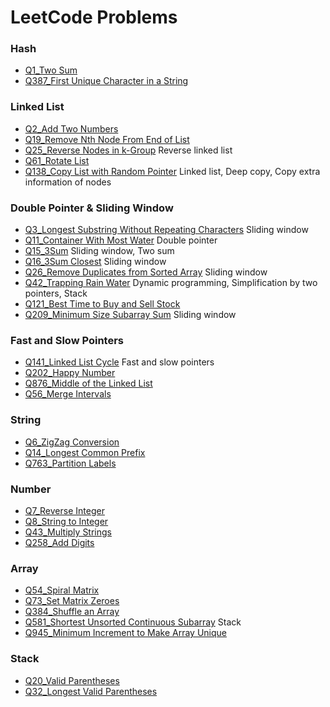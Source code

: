 # LeetCode Problems


### Hash

* [Q1_Two Sum](/Problems/TwoSum/)
* [Q387_First Unique Character in a String](/Problems/UniCh-387.ipynb)

### Linked List

* [Q2_Add Two Numbers](/Problems/AddTwoNum/)
* [Q19_Remove Nth Node From End of List](/Problems/n-th_NodeFromEnd-19.ipynb)
* [Q25_Reverse Nodes in k-Group](/Problems/RevNodes-k-Group-25.ipynb) Reverse linked list
* [Q61_Rotate List](/Problems/RotateList-61.ipynb)
* [Q138_Copy List with Random Pointer](/Problems/CopyListRandom-138.ipynb) Linked list, Deep copy, Copy extra information of nodes

### Double Pointer & Sliding Window
* [Q3_Longest Substring Without Repeating Characters](/Problems/SubstringNoRepeat-3.ipynb) Sliding window
* [Q11_Container With Most Water](/Problems/MostWater-11.ipynb) Double pointer
* [Q15_3Sum](/Problems/3Sum-15.ipynb) Sliding window, Two sum
* [Q16_3Sum Closest](/Problems/3SumClosest-16.ipynb) Sliding window
* [Q26_Remove Duplicates from Sorted Array](/Problems/RemoveDup-26.ipynb) Sliding window
* [Q42_Trapping Rain Water](/Problems/TrapRain-42.ipynb) Dynamic programming, Simplification by two pointers, Stack
* [Q121_Best Time to Buy and Sell Stock](/Problems/Stock-121.ipynb) 
* [Q209_Minimum Size Subarray Sum](/Problems/MinSubarraySum-209.ipynb) Sliding window

### Fast and Slow Pointers
* [Q141_Linked List Cycle](/Problems/LinkedListCycle-141.ipynb) Fast and slow pointers
* [Q202_Happy Number](/Problems/HappyNum-202.ipynb)
* [Q876_Middle of the Linked List](/Problems/MiddleNode-876.ipynb)
* [Q56_Merge Intervals](/Problems/MergeInt-56.ipynb)

### String
* [Q6_ZigZag Conversion](/Problems/ZigzagConvension-6.ipynb)
* [Q14_Longest Common Prefix](/Problems/LongCommonPrefix-14.ipynb)
* [Q763_Partition Labels](/Problems/PartitionLabel-763.ipynb)

### Number
* [Q7_Reverse Integer](/Problems/ReverseInteger-7.ipynb)
* [Q8_String to Integer](/Problems/StringtoInteger-8.ipynb)
* [Q43_Multiply Strings](/Problems/MultiplyString-43.ipynb)
* [Q258_Add Digits](/Problems/AddDigit-258.ipynb)

### Array
* [Q54_Spiral Matrix](/Problems/SpiralMatrix-54.ipynb)
* [Q73_Set Matrix Zeroes](/Problems/SetMatrixZeroes-73.ipynb)
* [Q384_Shuffle an Array](/Problems/ShuffleArray-384.ipynb)
* [Q581_Shortest Unsorted Continuous Subarray](/Problems/ShortAscend-581.ipynb) Stack
* [Q945_Minimum Increment to Make Array Unique](/Problems/MinIncrementUnique-945.ipynb) 

### Stack
* [Q20_Valid Parentheses](/Problems/ValidParenthesis-20.ipynb)
* [Q32_Longest Valid Parentheses](/Problems/LongestParen-32.ipynb)
